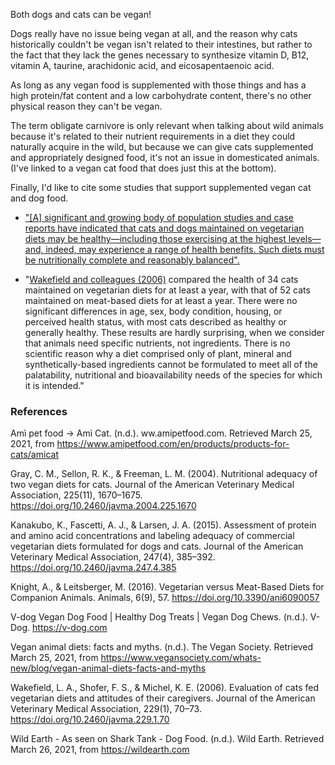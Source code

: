 Both dogs and cats can be vegan! 

Dogs really have no issue being vegan at all, and the reason why cats historically couldn't be vegan isn't related to their intestines, but rather to the fact that they lack the genes necessary to synthesize vitamin D, B12, vitamin A, taurine, arachidonic acid, and eicosapentaenoic acid.

As long as any vegan food is supplemented with those things and has a high protein/fat content and a low carbohydrate content, there's no other physical reason they can't be vegan.

The term obligate carnivore is only relevant when talking about wild animals because it's related to their nutrient requirements in a diet they could naturally acquire in the wild, but because we can give cats supplemented and appropriately designed food, it's not an issue in domesticated animals. (I've linked to a vegan cat food that does just this at the bottom).

Finally, I'd like to cite some studies that support supplemented vegan cat and dog food.

 - ["[A] significant and growing body of population studies and case reports have indicated that cats and dogs maintained on vegetarian diets may be healthy—including those exercising at the highest levels—and, indeed, may experience a range of health benefits. Such diets must be nutritionally complete and reasonably balanced".](https://www.mdpi.com/2076-2615/6/9/57)

 - "[Wakefield and colleagues (2006)](https://doi.org/10.2460/javma.229.1.70) compared the health of 34 cats maintained on vegetarian diets for at least a year, with that of 52 cats maintained on meat-based diets for at least a year. There were no significant differences in age, sex, body condition, housing, or perceived health status, with most cats described as healthy or generally healthy. These results are hardly surprising, when we consider that animals need specific nutrients, not ingredients. There is no scientific reason why a diet comprised only of plant, mineral and synthetically-based ingredients cannot be formulated to meet all of the palatability, nutritional and bioavailability needs of the species for which it is intended."

### References

Amì pet food → Amì Cat. (n.d.). ww.amipetfood.com. Retrieved March 25, 2021, from https://www.amipetfood.com/en/products/products-for-cats/amicat

Gray, C. M., Sellon, R. K., & Freeman, L. M. (2004). Nutritional adequacy of two vegan diets for cats. Journal of the American Veterinary Medical Association, 225(11), 1670–1675. https://doi.org/10.2460/javma.2004.225.1670

Kanakubo, K., Fascetti, A. J., & Larsen, J. A. (2015). Assessment of protein and amino acid concentrations and labeling adequacy of commercial vegetarian diets formulated for dogs and cats. Journal of the American Veterinary Medical Association, 247(4), 385–392. https://doi.org/10.2460/javma.247.4.385

Knight, A., & Leitsberger, M. (2016). Vegetarian versus Meat-Based Diets for Companion Animals. Animals, 6(9), 57. https://doi.org/10.3390/ani6090057

V-dog Vegan Dog Food | Healthy Dog Treats | Vegan Dog Chews. (n.d.). V-Dog. https://v-dog.com

Vegan animal diets: facts and myths. (n.d.). The Vegan Society. Retrieved March 25, 2021, from https://www.vegansociety.com/whats-new/blog/vegan-animal-diets-facts-and-myths

Wakefield, L. A., Shofer, F. S., & Michel, K. E. (2006). Evaluation of cats fed vegetarian diets and attitudes of their caregivers. Journal of the American Veterinary Medical Association, 229(1), 70–73. https://doi.org/10.2460/javma.229.1.70

Wild Earth - As seen on Shark Tank - Dog Food. (n.d.). Wild Earth. Retrieved March 26, 2021, from https://wildearth.com
‌
